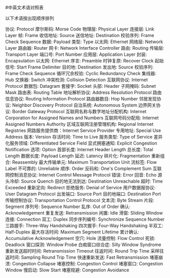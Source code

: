 #中英文术语对照表

以下术语按出现顺序排列

协议: Protocol
摩尔斯码: Morse Code
物理层: Physical Layer
连接层: Link Layer
帧: Frame
收信地址: Source
送信地址: Destination
校验序列: Frame Check Sequence
数据: Payload
类型: Type
以太网: Ethernet
网络层: Network Layer
路由器: Router
网卡: Network Interface Controller
路由: Routing
传输层: Transport Layer
端口号: Port Number
应用层: Application Layer
封装: Encapsulation
以太网: Ethernet
序言: Preamble
时钟复原: Recover Clock
起始信号: Start Frame Delimiter
目的地: Destination
发出地: Source
校验序列: Frame Check Sequence
循环冗余校验: Cyclic Redundancy Check
集线器: Hub
交换器: Switch
冲突检测: Collision Detection
互联网协议: Internet Protocol
数据包: Datagram
套接字: Socket
头部: Header
子网掩码: Subnet Mask
路由表: Routing Table
地址解析协议: Address Resolution Protocol
路由信息协议: Routing Information Protocol
路由器数目: Hop Number
邻居发现协议: Neighbor Discovery Protocol
自治系统: Autonomous System
边界网关协议: Border Gateway Protocol
互联网名称与数字地址分配机构: Internet Corporation for Assigned Names and Numbers
互联网号码分配局: Internet Assigned Numbers Authority
区域互联网注册管理机构: Regional Internet Registries
网路服务提供商：Internet Service Provider
专用地址: Special Use Address
版本: Version
存活时间: Time to Live
服务类型: Type of Service
差异化服务领域: Differentiated Service Field
显式拥塞通知: Explicit Congestion Notification
选项: Option
首部长度: Internet Header Length
总长度: Total Length
数据长度: Payload Length
延迟: Latency
碎片化: Fragmentation
重新组合: Reassembly
最大传输单元: Maximum Transportation Unit
流标签: Flow Label
不可靠的: Unreliable
顺序: Order
反码和: One's Complement Sum
互联网控制消息协议: Internet Control Message Protocol
错误: Error
回音: Echo
源头冷却: Source Quench
目的地无法到达: Destination Unreachable
超时: Time Exceeded
重新定向: Redirect
拒绝服务: Denial of Service
用户数据报协议: User Datagram Protocol
出发端口: Source Port
目的地端口: Destination Port
传输控制协议: Transportation Control Protocol
文本流: Byte Stream
片段: Segment
序列号: Sequence Number
乱序:  Out of Order
确认: Acknowledgement
重复发送: Retransmission
闲置: Idle
滑窗: Sliding Window
连接: Connection
双工: Duplex
同步序列编号: Synchronize Sequence Number
三路握手: Three-Way Handshaking
四次握手: Four-Way Handshaking
半双工: Half-Duplex
最大存活时间: Maximum Segment Lifetime
累计确认: Accumulative Acknowledgement
空穴: Hole
流量控制: Flow Control
死锁: Deadlock
窗口探测: Window Probe
白痴窗口综合症: Silly Window Syndrome
重新发送超时时间: Retransmission Timeout
往返时间: Round Trip Time
采样往返时间: Sampling Round Trip Time
快速重新发送: Fast Retransmission
堵塞崩溃: Congestion Collapse
堵塞控制: Congestion Control
堵塞窗口: Congestion Window
慢启动: Slow Start
堵塞规避: Congestion Avoidance
